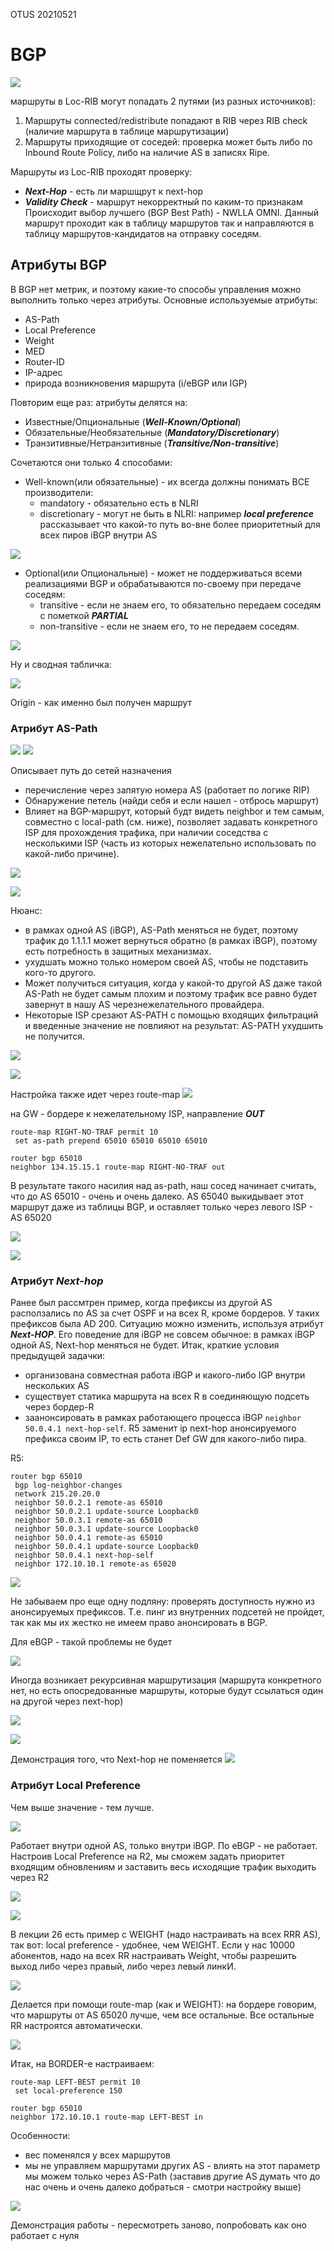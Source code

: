 OTUS 20210521

# BGP #

![](pictures/01.jpg)

маршруты в Loc-RIB могут попадать 2 путями (из разных источников):
   1. Маршруты connected/redistribute  попадают в RIB через RIB check (наличие маршрута в таблице маршрутизации)
   2. Маршруты приходящие от соседей: проверка может быть либо по Inbound Route Policy, либо на наличие AS в записях Ripe.

Маршруты из Loc-RIB проходят проверку: 
   - ___Next-Hop___ - есть ли маршщрут к next-hop
   - ___Validity Check___ - маршрут некорректный по каким-то признакам
Происходит выбор лучшего (BGP Best Path) - NWLLA OMNI. Данный маршрут проходит как в таблицу маршрутов так и направляются в таблицу маршрутов-кандидатов на отправку соседям.

## Атрибуты BGP  ##

В BGP нет метрик, и поэтому какие-то способы управления можно выполнить только через атрибуты. Основные используемые атрибуты: 
- AS-Path
- Local Preference
- Weight
- MED
- Router-ID
- IP-адрес
- природа возникновения маршрута (i/eBGP или IGP)

Повторим еще раз: атрибуты делятся на:
- Известные/Опциональные (___Well-Known/Optional___)
- Обязательные/Необязательные (___Mandatory/Discretionary___)
- Транзитивные/Нетранзитивные (___Transitive/Non-transitive___)

Сочетаются они только 4 способами:
- Well-known(или обязательные) - их всегда должны понимать ВСЕ производители:
   - mandatory - обязательно есть в NLRI
   - discretionary - могут не быть в NLRI: например ___local preference___ рассказывает что какой-то путь во-вне более приоритетный для всех пиров iBGP внутри AS

![](pictures/03.jpg)   

- Optional(или Опциональные) - может не поддерживаться всеми реализациями BGP и обрабатываются по-своему при передаче соседям:
   - transitive  - если не знаем его, то обязательно передаем соседям с пометкой ___PARTIAL___
   - non-transitive - если не знаем его, то не передаем соседям.

![](pictures/04.jpg)

Ну и сводная табличка:

![](pictures/05.jpg)

Origin - как именно был получен маршрут

### Атрибут AS-Path ###

![](pictures/21.jpg)
![](pictures/22.jpg)

Описывает путь до сетей назначения
- перечисление через запятую номера AS (работает по логике RIP)
- Обнаружение петель (найди себя и если нашел - отбрось маршрут)
- Влияет на BGP-маршрут, который будт видеть neighbor и тем самым, совместно с local-path (см. ниже), позволяет задавать конкретного ISP для прохождения трафика, при наличии соседства с несколькими ISP (часть из которых нежелательно использовать по какой-либо причине).

![](pictures/15.jpg)

![](pictures/06.jpg)

Нюанс: 
- в рамках одной AS (iBGP), AS-Path меняться не будет, поэтому трафик до 1.1.1.1 может вернуться обратно (в рамках iBGP), поэтому есть потребность в защитных механизмах.
- ухудшать можно только номером своей AS, чтобы не подставить кого-то другого.
- Может получиться ситуация, когда у какой-то другой AS даже такой AS-Path не будет самым плохим и поэтому трафик все равно будет завернут в нашу AS черезнежелательного провайдера.
- Некоторые ISP срезают AS-PATH с помощью входящих фильтраций и введенные значение не повлияют на результат: AS-PATH ухудшить не получится.

![](pictures/07.jpg)

![](pictures/08.jpg)

Настройка также идет через route-map
![](pictures/23.jpg)

на GW - бордере к нежелательному ISP, направление ___OUT___
```
route-map RIGHT-NO-TRAF permit 10
 set as-path prepend 65010 65010 65010 65010

router bgp 65010
neighbor 134.15.15.1 route-map RIGHT-NO-TRAF out
```
В результате такого насилия над as-path, наш сосед начинает считать, что до AS 65010 - очень и очень далеко. AS 65040 выкидывает этот маршрут даже из таблицы BGP, и оставляет только через левого ISP - AS 65020

![](pictures/24.jpg)

![](pictures/25.jpg)


### Атрибут ___Next-hop___ ###

Ранее был рассмтрен пример, когда префиксы из другой AS расползались по AS за счет OSPF и на всех R, кроме бордеров. У таких префиксов была AD 200. Ситуацию можно изменить, используя атрибут ___Next-HOP___.  Его поведение для iBGP не совсем обычное: в рамках iBGP одной AS, Next-hop  меняться не будет. Итак, краткие условия предыдущей задачки:
- организована совместная работа iBGP и какого-либо IGP внутри нескольких AS
- существует статика маршрута на всех R в соединяющую подсеть через бордер-R
- заанонсировать в рамках работающего процесса iBGP ```neighbor 50.0.4.1 next-hop-self```. R5 заменит ip next-hop анонсируемого префикса своим IP, то есть станет Def GW для какого-либо пира.

R5:
```
router bgp 65010
 bgp log-neighbor-changes
 network 215.20.20.0
 neighbor 50.0.2.1 remote-as 65010
 neighbor 50.0.2.1 update-source Loopback0
 neighbor 50.0.3.1 remote-as 65010
 neighbor 50.0.3.1 update-source Loopback0
 neighbor 50.0.4.1 remote-as 65010
 neighbor 50.0.4.1 update-source Loopback0
 neighbor 50.0.4.1 next-hop-self
 neighbor 172.10.10.1 remote-as 65020
```
![](pictures/16.jpg)

Не забываем про еще одну подляну: проверять доступность нужно из анонсируемых префиксов. Т.е. пинг из внутренних подсетей не пройдет, так как мы их жестко не имеем право анонсировать в BGP.

Для eBGP - такой проблемы не будет

![](pictures/09.jpg)

Иногда возникает рекурсивная маршрутизация (маршрута конкретного нет, но есть опосредованные маршруты, которые будут ссылаться один на другой через next-hop)

![](pictures/10.jpg)

![](pictures/11.jpg)

Демонстрация того, что Next-hop не поменяется
![](pictures/12.jpg)

### Атрибут Local Preference ###
Чем выше значение - тем лучше.

![](pictures/19.jpg)

Работает внутри одной AS, только внутри iBGP. По eBGP - не работает.  Настроив Local Preference на R2, мы сможем задать приоритет входящим обновлениям и заставить весь исходящие трафик выходить через R2

![](pictures/14.jpg)

![](pictures/13.jpg)

В лекции 26 есть пример с WEIGHT (надо настраивать на всех RRR AS), так вот: local preference  - удобнее, чем WEIGHT. Если у нас 10000 абонентов, надо на всех RR настраивать Weight, чтобы разрешить выход либо через правый, либо через левый линкИ. 

![](pictures/17.jpg)

Делается при помощи route-map (как и WEIGHT): на бордере говорим, что маршруты от AS 65020 лучше, чем все остальные. Все остальные RR настроятся автоматически. 

![](pictures/18.jpg)

Итак, на BORDER-е настраиваем:
```
route-map LEFT-BEST permit 10
 set local-preference 150

router bgp 65010
neighbor 172.10.10.1 route-map LEFT-BEST in
```

Особенности: 
- вес поменялся у всех маршрутов
- мы не управляем маршрутами других AS - влиять на этот параметр мы можем только через AS-Path (заставив другие AS думать что до нас очень и очень далеко добраться - смотри настройку выше)

![](pictures/20.jpg)

Демонстрация работы - пересмотреть заново, попробовать как оно работает с нуля